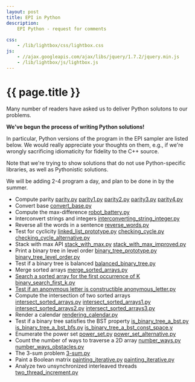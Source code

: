 ```yaml
---
layout: post
title: EPI in Python
description:
    EPI Python - request for comments
    
css:
    - /lib/lightbox/css/lightbox.css
js:
    - //ajax.googleapis.com/ajax/libs/jquery/1.7.2/jquery.min.js
    - /lib/lightbox/js/lightbox.js
---
```


{{ page.title }}
================

Many number of readers have asked us to deliver Python solutons to our problems.

<b>We've begun the process of writing Python solutions!</b>

In particular, Python versions of the program in the EPI sampler are listed below. We would really appreciate your thoughts on them, e.g., if we're wrongly sacrificing idiomaticity for fidelity to the C++ source. 

Note that we're trying to show solutions that do not use Python-specific libraries, as well as Pythonistic solutions.

We will be adding 2-4 program a day, and plan to be done in by the summer.

<ul>
<li> Compute parity 
<a href="{{site.data.members.pythonbaseurl}}/parity.py">parity.py</a>
<a href="{{site.data.members.pythonbaseurl}}/parity1.py">parity1.py</a> 
<a href="{{site.data.members.pythonbaseurl}}/parity2.py">parity2.py</a> 
<a href="{{site.data.members.pythonbaseurl}}/parity3.py">parity3.py</a> 
<a href="{{site.data.members.pythonbaseurl}}/parity4.p">parity4.py</a>
<li> Convert base 
<a href="{{site.data.members.pythonbaseurl}}/convert_base.py">convert_base.py</a>
<li> Compute the max-difference 
<a href="{{site.data.members.pythonbaseurl}}/robot_battery.py">robot_battery.py</a>
<li> Interconvert strings and integers 
<a href="{{site.data.members.pythonbaseurl}}/interconverting_string_integer.py">interconverting_string_integer.py</a>
<li> Reverse all the words in a sentence 
<a href="{{site.data.members.pythonbaseurl}}/reverse_words.py">reverse_words.py</a>
<li> Test for cyclicity 
<a href="{{site.data.members.pythonbaseurl}}/linked_list_prototype.py">linked_list_prototype.py</a>
<a href="{{site.data.members.pythonbaseurl}}/checking_cycle.py">checking_cycle.py</a>
<a href="{{site.data.members.pythonbaseurl}}/checking_cycle_alternative.py">checking_cycle_alternative.py</a>
<li> Stack with max API 
<a href="{{site.data.members.pythonbaseurl}}/stack_with_max.py">stack_with_max.py</a>
<a href="{{site.data.members.pythonbaseurl}}/stack_with_max_improved.py">stack_with_max_improved.py</a>
<li> Print a binary tree in level order 
<a href="{{site.data.members.pythonbaseurl}}/binary_tree_prototype.py">binary_tree_prototype.py</a>
<a href="{{site.data.members.pythonbaseurl}}/binary_tree_level_order.py">binary_tree_level_order.py</a>
<li> Test if a binary tree is balanced 
<a href="{{site.data.members.pythonbaseurl}}/balanced_binary_tree.py">balanced_binary_tree.py</a>
<li> Merge sorted arrays 
<a href="{{site.data.members.pythonbaseurl}}/merge_sorted_arrays.py">merge_sorted_arrays.py
<li> Search a sorted array for the first occurrence of K 
<a href="{{site.data.members.pythonbaseurl}}/binary_search_first_k.py">binary_search_first_k.py
<li> Test if an anonymous letter is constructible 
<a href="{{site.data.members.pythonbaseurl}}/anonymous_letter.py">anonymous_letter.py</a>
<li> Compute the intersection of two sorted arrays 
<a href="{{site.data.members.pythonbaseurl}}/intersect_sorted_arrays.py">intersect_sorted_arrays.py</a>
<a href="{{site.data.members.pythonbaseurl}}/intersect_sorted_arrays1.py">intersect_sorted_arrays1.py</a>
<a href="{{site.data.members.pythonbaseurl}}/intersect_sorted_arrays2.py">intersect_sorted_arrays2.py</a>
<a href="{{site.data.members.pythonbaseurl}}/intersect_sorted_arrays3.py">intersect_sorted_arrays3.py</a>
<li> Render a calendar 
<a href="{{site.data.members.pythonbaseurl}}/rendering_calendar.py">rendering_calendar.py</a>
<li> Test if a binary tree satisfies the BST property 
<a href="{{site.data.members.pythonbaseurl}}/is_binary_tree_a_bst.py">is_binary_tree_a_bst.py</a>
<a href="{{site.data.members.pythonbaseurl}}/is_binary_tree_a_bst_bfs.py">is_binary_tree_a_bst_bfs.py</a>
<a href="{{site.data.members.pythonbaseurl}}/is_binary_tree_a_bst_const_space.py">is_binary_tree_a_bst_const_space.y</a>
<li> Enumerate the power set 
<a href="{{site.data.members.pythonbaseurl}}/power_set.py">power_set.py</a>
<a href="{{site.data.members.pythonbaseurl}}/power_set_alternative.py">power_set_alternative.py</a>
<li> Count the number of ways to traverse a 2D array
<a href="{{site.data.members.pythonbaseurl}}/number_ways.py">number_ways.py</a>
<a href="{{site.data.members.pythonbaseurl}}/number_ways_obstacles.py">number_ways_obstacles.py</a>
<li> The 3-sum problem 
<a href="{{site.data.members.pythonbaseurl}}/3-sum.py">3-sum.py</a>
<li> Paint a Boolean matrix 
<a href="{{site.data.members.pythonbaseurl}}/painting_iterative.py">painting_iterative.py</a>
<a href="{{site.data.members.pythonbaseurl}}/painting_recursive.py">painting_iterative.py</a>
<li> Analyze two unsynchronized interleaved threads 
<a href="{{site.data.members.pythonbaseurl}}/two_thread_increment.py">two_thread_increment.py</a>
</ul>
